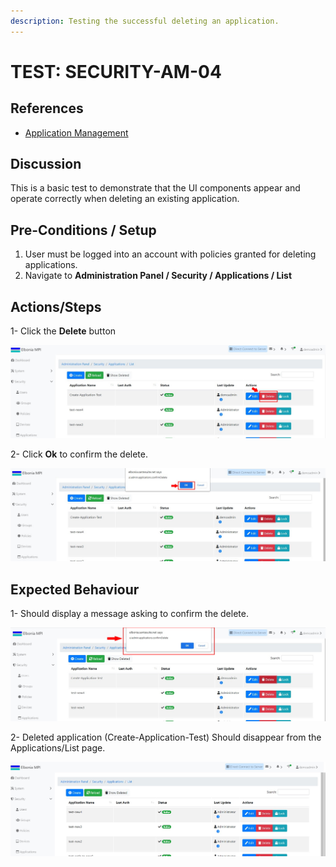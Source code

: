 ```yaml
---
description: Testing the successful deleting an application.
---
```


# TEST: SECURITY-AM-04

## References

* [Application Management](../../../../../operations/security-administration/application-management.md)

## Discussion

This is a basic test to demonstrate that the UI components appear and operate correctly when deleting an existing application.

## Pre-Conditions / Setup

1. User must be logged into an account with policies granted for deleting applications.
2. Navigate to **Administration Panel / Security / Applications / List**



## Actions/Steps

1- Click the **Delete** button

![](../../../../../../.gitbook/assets/14%20%281%29.jpg)

2- Click  **Ok** to confirm the delete.

![](../../../../../../.gitbook/assets/16%20%281%29.jpg)

## Expected Behaviour

1- Should display a message asking to confirm the delete.

![](../../../../../../.gitbook/assets/15%20%282%29.jpg)

2- Deleted application \(Create-Application-Test\) Should disappear from the Applications/List page.

![](../../../../../../.gitbook/assets/17%20%281%29.jpg)

